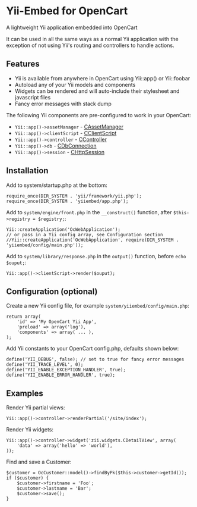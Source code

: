 # Yii-Embed for OpenCart

A lightweight Yii application embedded into OpenCart


It can be used in all the same ways as a normal Yii application with the
exception of not using Yii's routing and controllers to handle actions.


## Features

- Yii is available from anywhere in OpenCart using Yii::app() or Yii::foobar
- Autoload any of your Yii models and components
- Widgets can be rendered and will auto-include their stylesheet and javascript files
- Fancy error messages with stack dump

The following Yii components are pre-configured to work in your OpenCart:
- `Yii::app()->assetManager` - [CAssetManager](http://www.yiiframework.com/doc/api/1.1/CAssetManager)
- `Yii::app()->clientScript` - [CClientScript](http://www.yiiframework.com/doc/api/1.1/CClientScript)
- `Yii::app()->controller` - [CController](http://www.yiiframework.com/doc/api/1.1/CController)
- `Yii::app()->db` - [CDbConnection](http://www.yiiframework.com/doc/api/1.1/CDbConnection)
- `Yii::app()->session` - [CHttpSession](http://www.yiiframework.com/doc/api/1.1/CHttpSession)


## Installation

Add to system/startup.php at the bottom:
```
require_once(DIR_SYSTEM . 'yii/framework/yii.php');
require_once(DIR_SYSTEM . 'yiiembed/app.php');
```

Add to `system/engine/front.php` in the `__construct()` function, after `$this->registry = $registry;`:
```
Yii::createApplication('OcWebApplication');
// or pass in a Yii config array, see Configuration section
//Yii::createApplication('OcWebApplication', require(DIR_SYSTEM . 'yiiembed/config/main.php'));
```

Add to `system/library/response.php` in the `output()` function, before `echo $ouput;`:
```
Yii::app()->clientScript->render($ouput);
```


## Configuration (optional)

Create a new Yii config file, for example `system/yiiembed/config/main.php`:
```
return array(
    'id' => 'My OpenCart Yii App', 
    'preload' => array('log'), 
    'components' => array( ... ),
);
```

Add Yii constants to your OpenCart config.php, defaults shown below:
```
define('YII_DEBUG', false); // set to true for fancy error messages
define('YII_TRACE_LEVEL', 0);
define('YII_ENABLE_EXCEPTION_HANDLER', true);
define('YII_ENABLE_ERROR_HANDLER', true);
```


## Examples

Render Yii partial views:
```
Yii::app()->controller->renderPartial('/site/index');
```

Render Yii widgets:
```
Yii::app()->controller->widget('zii.widgets.CDetailView', array(
    'data' => array('hello' => 'world'),
));
```

Find and save a Customer:
```
$customer = OcCustomer::model()->findByPk($this->customer->getId());
if ($customer) {
    $customer->firstname = 'Foo';
    $customer->lastname = 'Bar';
    $customer->save();
}
```
